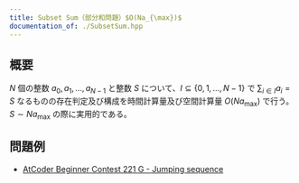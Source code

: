 ```yaml
---
title: Subset Sum（部分和問題）$O(Na_{\max})$
documentation_of: ./SubsetSum.hpp
---
```


## 概要
$N$ 個の整数 $a_0, a_1, \dots , a_{N - 1}$ と整数 $S$ について、$I \subseteq \{0, 1, \dots, N - 1\}$ で $\sum_{i \in I} a_i = S$ なるものの存在判定及び構成を時間計算量及び空間計算量 $O(Na_{\max})$ で行う。$S \sim Na_{\max}$ の際に実用的である。

## 問題例
- [AtCoder Beginner Contest 221 G - Jumping sequence](https://atcoder.jp/contests/abc221/tasks/abc221_g)
